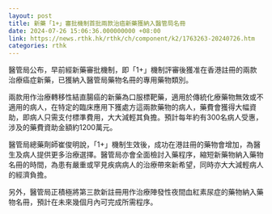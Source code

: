 ```yaml
---
layout: post
title: 新藥「1+」審批機制首批兩款治癌新藥獲納入醫管局名冊
date: 2024-07-26 15:06:36.000000000 +08:00
link: https://news.rthk.hk/rthk/ch/component/k2/1763263-20240726.htm
categories: rthk
---
```


醫管局公布，早前經新藥審批機制，即「1+」機制評審後獲准在香港註冊的兩款治療癌症新藥，已獲納入醫管局藥物名冊的專用藥物類別。

兩款用作治療轉移性結直腸癌的新藥為口服標靶藥，適用於傳統化療藥物無效或不適用的病人，在特定的臨床應用下獲處方這兩款藥物的病人，藥費會獲得大幅資助，即病人只需支付標準費用，大大減輕其負擔。預計每年約有300名病人受惠，涉及的藥費資助金額約1200萬元。

醫管局總藥劑師崔俊明說，「1+」機制生效後，成功在港註冊的藥物會增加，為醫生及病人提供更多治療選擇。醫管局亦會全面檢討入藥程序，縮短新藥物納入藥物名冊的時間，為患有嚴重或罕見疾病病人的治療帶來新希望，同時亦大大減輕病人的經濟負擔。

另外，醫管局正積極將第三款新註冊用作治療陣發性夜間血紅素尿症的藥物納入藥物名冊，預計在未來幾個月內可完成所需程序。
